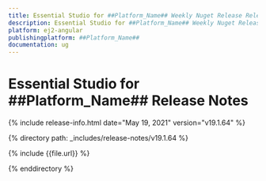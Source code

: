 ```yaml
---
title: Essential Studio for ##Platform_Name## Weekly Nuget Release Release Notes  
description: Essential Studio for ##Platform_Name## Weekly Nuget Release Release Notes  
platform: ej2-angular
publishingplatform: ##Platform_Name##
documentation: ug
---
```


# Essential Studio for  ##Platform_Name##  Release Notes  

{% include release-info.html date="May 19, 2021"   version="v19.1.64"  %} 

{% directory path: _includes/release-notes/v19.1.64 %}

{% include {{file.url}} %}

{% enddirectory %}
